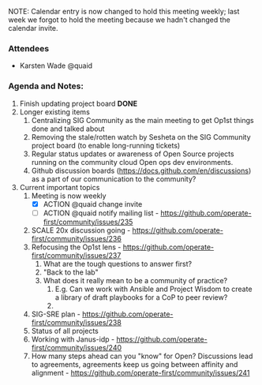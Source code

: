 NOTE: Calendar entry is now changed to hold this meeting weekly; last week we forgot to hold the meeting because we hadn't changed the calendar invite.

### Attendees
- Karsten Wade @quaid 

### Agenda and Notes:
1. Finish updating project board **DONE**
1. Longer existing items
    1. Centralizing SIG Community as the main meeting to get Op1st things done and talked about
    1. Removing the stale/rotten watch by Sesheta on the SIG Community project board (to enable long-running tickets)
    1. Regular status updates or awareness of Open Source projects running on the community cloud Open ops dev environments.
    1. Github discussion boards (https://docs.github.com/en/discussions) as a part of our communication to the community?
1. Current important topics
    1. Meeting is now weekly
        * [x] ACTION @quaid change invite
        * [ ] ACTION @quaid notify mailing list - https://github.com/operate-first/community/issues/235
    1. SCALE 20x discussion going - https://github.com/operate-first/community/issues/236
    1. Refocusing the Op1st lens - https://github.com/operate-first/community/issues/237
        1. What are the tough questions to answer first?
        1. "Back to the lab"
        1. What does it really mean to be a community of practice?
            1. E.g. Can we work with Ansible and Project Wisdom to create a library of draft playbooks for a CoP to peer review?
            1. 
    1. SIG-SRE plan - https://github.com/operate-first/community/issues/238
    1. Status of all projects
    1. Working with Janus-idp - https://github.com/operate-first/community/issues/240
    1. How many steps ahead can you "know" for Open? Discussions lead to agreements, agreements keep us going between affinity and alignment - https://github.com/operate-first/community/issues/241

